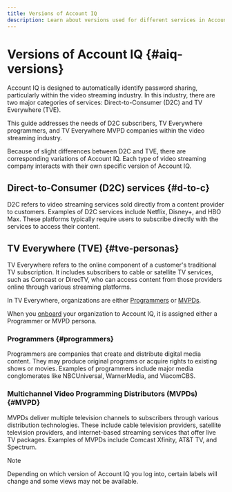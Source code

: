 ```yaml
---
title: Versions of Account IQ
description: Learn about versions used for different services in Account IQ.
---
```

# Versions of Account IQ {#aiq-versions}

Account IQ is designed to automatically identify password sharing, particularly within the video streaming industry. In this industry, there are two major categories of services: Direct-to-Consumer (D2C) and TV Everywhere (TVE).

This guide addresses the needs of D2C subscribers, TV Everywhere programmers, and TV Everywhere MVPD companies within the video streaming industry.

Because of slight differences between D2C and TVE, there are corresponding variations of Account IQ. Each type of video streaming company interacts with their own specific version of Account IQ.

## Direct-to-Consumer (D2C) services {#d-to-c}

D2C refers to video streaming services sold directly from a content provider to customers. Examples of D2C services include Netflix, Disney+, and HBO Max. These platforms typically require users to subscribe directly with the services to access their content.

## TV Everywhere (TVE) {#tve-personas}

TV Everywhere refers to the online component of a customer's traditional TV subscription. It includes subscribers to cable or satellite TV services, such as Comcast or DirecTV, who can access content from those providers online through various streaming platforms. 

In TV Everywhere, organizations are either [Programmers](/help/accountiq/product-concepts.md#programmer-def) or [MVPDs](/help/accountiq/product-concepts.md#mvpd-def). 

When you [onboard](/help/accountiq/get-started.md) your organization to Account IQ, it is assigned either a Programmer or MVPD persona. 

### Programmers {#programmers}

Programmers are companies that create and distribute digital media content. They may produce original programs or acquire rights to existing shows or movies. Examples of programmers include major media conglomerates like NBCUniversal, WarnerMedia, and ViacomCBS.

### Multichannel Video Programming Distributors (MVPDs) {#MVPD}

MVPDs deliver multiple television channels to subscribers through various distribution technologies. These include cable television providers, satellite television providers, and internet-based streaming services that offer live TV packages. Examples of MVPDs include Comcast Xfinity, AT&T TV, and Spectrum.

>[!NOTE]
>
> Depending on which version of Account IQ you log into, certain labels will change and some views may not be available.




